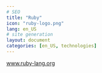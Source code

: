 ```yaml
---
# SEO
title: "Ruby"
icon: "ruby-logo.png"
lang: en_US
# site generation
layout: document
categories: [en_US, technologies]
---
```

<a href="http://www.ruby-lang.org/">www.ruby-lang.org</a>